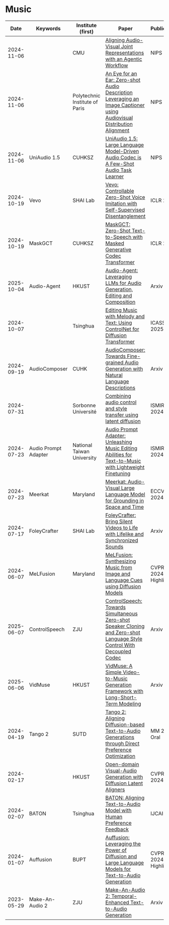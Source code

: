 # Music


| Date       | Keywords   | Institute (first) | Paper                                                                                                                          | Publication | Code | 
| ---------- | ---------- | ----------------- | ------------------------------------------------------------------------------------------------------------------------------ | ----------- | ---- | 
| 2024-11-06 |  | CMU | [Aligning Audio-Visual Joint Representations with an Agentic Workflow](https://openreview.net/forum?id=NGrINZyZKk) | NIPS 2024 | Github | 
| 2024-11-06 | | Polytechnic Institute of Paris | [An Eye for an Ear: Zero-shot Audio Description Leveraging an Image Captioner using Audiovisual Distribution Alignment](https://openreview.net/pdf?id=U6oQEzSp8z) | NIPS 2024 | [Github](https://github.com/hugomalard/AnEyeForAnEar) | 
| 2024-11-06 | UniAudio 1.5 | CUHKSZ | [UniAudio 1.5: Large Language Model-Driven Audio Codec is A Few-Shot Audio Task Learner](https://openreview.net/forum?id=QMaLS4VeY3) | NIPS 2024 | [Github](https://github.com/yangdongchao/LLM-Codec) | 
| 2024-10-19 | Vevo | SHAI Lab| [Vevo: Controllable Zero-Shot Voice Imitation with Self-Supervised Disentanglement](https://openreview.net/pdf?id=anQDiQZhDP) | ICLR 2025 | [Github](https://github.com/open-mmlab/Amphion/blob/main/models/vc/vevo/README.md) | 
| 2024-10-19 | MaskGCT | CUHKSZ | [MaskGCT: Zero-Shot Text-to-Speech with Masked Generative Codec Transformer](https://arxiv.org/pdf/2409.00750) | ICLR 2025 | [Github](https://github.com/open-mmlab/Amphion/tree/main/models/tts/maskgct) | 
| 2025-10-04 | Audio-Agent | HKUST | [Audio-Agent: Leveraging LLMs for Audio Generation, Editing and Composition](https://arxiv.org/pdf/2410.03335) | Arxiv 2024 | Github | 
| 2024-10-07 |  | Tsinghua | [Editing Music with Melody and Text: Using ControlNet for Diffusion Transformer](https://arxiv.org/abs/2410.05151) | ICASSP 2025 | Github | 
| 2024-09-19 | AudioComposer | CUHK | [AudioComposer: Towards Fine-grained Audio Generation with Natural Language Descriptions](https://arxiv.org/abs/2409.12560) | Arxiv 2024 | [Github](https://lavendery.github.io/AudioComposer/) | 
| 2024-07-31 |  | Sorbonne Université | [Combining audio control and style transfer using latent diffusion](https://arxiv.org/abs/2408.00196) | ISMIR 2024 | [Github](https://github.com/NilsDem/control-transfer-diffusion) | 
| 2024-07-23 | Audio Prompt Adapter | National Taiwan University | [Audio Prompt Adapter: Unleashing Music Editing Abilities for Text-to-Music with Lightweight Finetuning](https://arxiv.org/abs/2407.16564) | ISMIR 2024 | [Github](https://github.com/fundwotsai2001/ap-adapter)  |  
| 2024-07-23 | Meerkat |  Maryland | [Meerkat: Audio-Visual Large Language Model for Grounding in Space and Time](https://www.ecva.net/papers/eccv_2024/papers_ECCV/papers/08071.pdf) | ECCV 2024 | [Github](https://github.com/schowdhury671/meerkat)  |  
| 2024-07-17 | FoleyCrafter| SHAI Lab | [FoleyCrafter: Bring Silent Videos to Life with Lifelike and Synchronized Sounds](https://arxiv.org/abs/2407.01494) | Arxiv 2024 | [Github](https://github.com/open-mmlab/foleycrafter) |  
| 2024-06-07 | MeLFusion | Maryland | [MeLFusion: Synthesizing Music from Image and Language Cues using Diffusion Models](https://arxiv.org/abs/2406.04673) | CVPR 2024 Highlight | [Github](https://schowdhury671.github.io/melfusion_cvpr2024/)  |  
| 2025-06-07 | ControlSpeech | ZJU | [ControlSpeech: Towards Simultaneous Zero-shot Speaker Cloning and Zero-shot Language Style Control With Decoupled Codec](https://arxiv.org/abs/2406.01205) | Arxiv 2024 | [Github](https://github.com/jishengpeng/ControlSpeech) | 
| 2025-06-06 | VidMuse | HKUST | [VidMuse: A Simple Video-to-Music Generation Framework with Long-Short-Term Modeling](https://arxiv.org/pdf/2406.04321) | Arxiv 2024 | [Github](https://github.com/zeyuet/vidmuse) | 
| 2024-04-19 | Tango 2 | SUTD | [Tango 2: Aligning Diffusion-based Text-to-Audio Generations through Direct Preference Optimization](https://arxiv.org/abs/2404.09956) | MM 2024 Oral | [Github](https://github.com/declare-lab/tango)  | 
| 2024-02-17 |  | HKUST | [Open-domain Visual-Audio Generation with Diffusion Latent Aligners](https://arxiv.org/abs/2402.17723) | CVPR 2024 | [Github](https://github.com/yzxing87/Seeing-and-Hearing)  | 
| 2024-02-07 | BATON | Tsinghua | [BATON: Aligning Text-to-Audio Model with Human Preference Feedback](https://arxiv.org/abs/2402.00744) | IJCAI 2024 | [Github](https://github.com/Hannieliao/Baton)  | 
| 2024-01-07 | Auffusion | BUPT | [Auffusion: Leveraging the Power of Diffusion and Large Language Models for Text-to-Audio Generation](https://arxiv.org/abs/2406.04673) | CVPR 2024 Highlight | [Github](https://auffusion.github.io/)  |  
| 2023-05-29 | Make-An-Audio 2 | ZJU | [Make-An-Audio 2: Temporal-Enhanced Text-to-Audio Generation](https://arxiv.org/abs/2305.18474) | Arxiv 2023 | [Github](https://github.com/bytedance/Make-An-Audio-2)  | 

